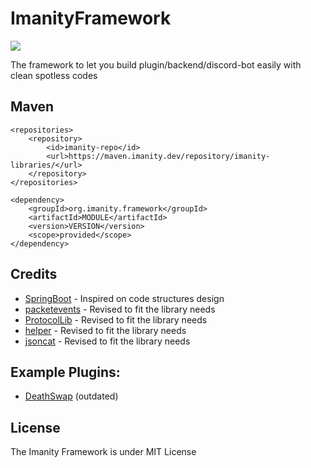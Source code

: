 # ImanityFramework

![](https://img.shields.io/nexus/imanity-libraries/org.imanity.framework/parent?label=ImanityFramework&server=https%3A%2F%2Fmaven.imanity.dev&style=flat-square)

The framework to let you build plugin/backend/discord-bot easily with clean spotless codes

## Maven
```
<repositories>
    <repository>
        <id>imanity-repo</id>
        <url>https://maven.imanity.dev/repository/imanity-libraries/</url>
    </repository>
</repositories>

<dependency>
    <groupId>org.imanity.framework</groupId>
    <artifactId>MODULE</artifactId>
    <version>VERSION</version>
    <scope>provided</scope>
</dependency>
```

## Credits
* [SpringBoot](https://spring.io) - Inspired on code structures design
* [packetevents](https://github.com/retrooper/packetevents) - Revised to fit the library needs
* [ProtocolLib](https://github.com/dmulloy2/ProtocolLib) - Revised to fit the library needs
* [helper](https://github.com/lucko/helper) - Revised to fit the library needs
* [jsoncat](https://github.com/Snailclimb/jsoncat) - Revised to fit the library needs

## Example Plugins:
- [DeathSwap](https://github.com/LeeGodSRC/deathswap) (outdated)

## License
The Imanity Framework is under MIT License